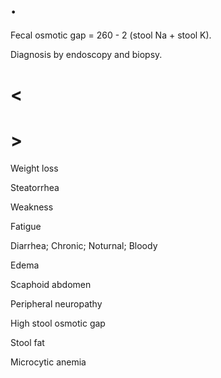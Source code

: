 # .

Fecal osmotic gap = 260 - 2 (stool Na + stool K).

Diagnosis by endoscopy and biopsy.

# <

# >

Weight loss

Steatorrhea

Weakness

Fatigue

Diarrhea; Chronic; Noturnal; Bloody

Edema

Scaphoid abdomen

Peripheral neuropathy

High stool osmotic gap

Stool fat

Microcytic anemia
